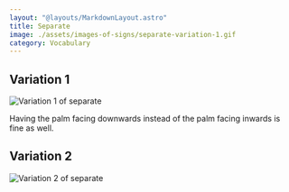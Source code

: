 ```yaml
---
layout: "@layouts/MarkdownLayout.astro"
title: Separate
image: ./assets/images-of-signs/separate-variation-1.gif
category: Vocabulary
---
```


## Variation 1

![Variation 1 of separate](@signs/separate-variation-1.gif)

Having the palm facing downwards instead of
the palm facing inwards is fine as well.

## Variation 2

![Variation 2 of separate](@signs/separate-variation-2.gif)
